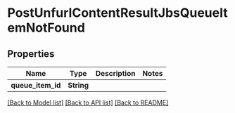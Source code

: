 # PostUnfurlContentResultJbsQueueItemNotFound

## Properties

Name | Type | Description | Notes
------------ | ------------- | ------------- | -------------
**queue_item_id** | **String** |  | 

[[Back to Model list]](../README.md#documentation-for-models) [[Back to API list]](../README.md#documentation-for-api-endpoints) [[Back to README]](../README.md)


